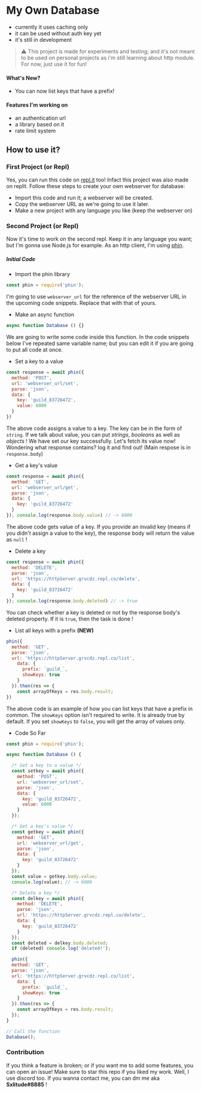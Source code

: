 # My Own Database
- currently it uses caching only
- it can be used without auth key yet
- it's still in development
> :warning: This project is made for experiments and testing; and it's not meant to be used on personal projects as i'm still learning about http module. For now, just use it for fun!

#### What's New? 
- You can now list keys that have a prefix!

#### Features I'm working on
- an authentication url
- a library based on it
- rate limit system

## How to use it?
### First Project (or Repl)
Yes, you can run this code on [repl.it](https://replit.com) too! Infact this project was also made on replit. Follow these steps to create your own webserver for database:

- Import this code and run it; a webserver will be created.
- Copy the webserver URL as we're going to use it later.
- Make a new project with any language you like (keep the webserver on)


### Second Project (or Repl)
Now it's time to work on the second repl. Keep it in any language you want; but I'm gonna use Node.js for example. As an http client, I'm using [phin](https://github.com/ethanent/phin).

##### Initial Code
- Import the phin library
```js
const phin = require('phin');
```
I'm going to use `webserver_url` for the reference of the webserver URL in the upcoming code snippets. Replace that with that of yours. 
- Make an async function
```js
async function Database () {}
```
We are going to write some code inside this function. In the code snippets below I've repeated same variable name; but you can edit it if you are going to put all code at once.
- Set a key to a value
```js
const response = await phin({
  method: 'POST',
  url: 'webserver_url/set',
  parse: 'json',
  data: {
    key: 'guild_83726472',
    value: 6000
  }
})
```
The above code assigns a value to a key. The key can be in the form of `string`. If we talk about value, you can put *strings*, *booleans* as well as *objects* ! We have set our key successfully. Let's fetch its value now! Wondering what response contains? log it and find out! (Main respose is in `response.body`)
- Get a key's value
```js
const response = await phin({
  method: 'GET',
  url: 'webserver_url/get',
  parse: 'json',
  data: {
    key: 'guild_83726472'
  }
}); console.log(response.body.value) // -> 6000
```
The above code gets value of a key. If you provide an invalid key (means if you didn't assign a value to the key), the response body will return the value as `null` !

- Delete a key
```js
const response = await phin({
  method: 'DELETE',
  parse: 'json',
  url: 'https://httpServer.grvcdz.repl.co/delete',
  data: {
    key: 'guild_83726472'
  }
}); console.log(response.body.deleted) // -> true
```
You can check whether a key is deleted or not by the response body's deleted property. If it is `true`, then the task is done !

- List all keys with a prefix **(NEW)**
```js
phin({
  method: 'GET',
  parse: 'json',
  url: 'https://httpServer.grvcdz.repl.co/list',
    data: {
      prefix: `guild_`,
      showKeys: true
    }
  }).then(res => {
    const arrayOfKeys = res.body.result;
})
```
The above code is an example of how you can list keys that have a prefix in common. The `showKeys` option isn't required to write. It is already true by default. If you set `showKeys` to `false`, you will get the array of values only.

- Code So Far
```js
const phin = require('phin');

async function Database () {

  /* Set a key to a value */
  const setkey = await phin({
    method: 'POST',
    url: 'webserver_url/set',
    parse: 'json',
    data: {
      key: 'guild_83726472',
      value: 6000
    }
  });

  /* Get a key's value */
  const getkey = await phin({
    method: 'GET',
    url: 'webserver_url/get',
    parse: 'json',
    data: {
      key: 'guild_83726472'
    }
  }); 
  const value = getkey.body.value;
  console.log(value); // -> 6000

  /* Delete a key */
  const delkey = await phin({
    method: 'DELETE',
    parse: 'json',
    url: 'https://httpServer.grvcdz.repl.co/delete',
    data: {
      key: 'guild_83726472'
    }
  }); 
  const deleted = delkey.body.deleted;
  if (deleted) console.log('deleted!');

  phin({
  method: 'GET',
  parse: 'json',
  url: 'https://httpServer.grvcdz.repl.co/list',
    data: {
      prefix: `guild_`,
      showKeys: true
    }
  }).then(res => {
    const arrayOfKeys = res.body.result;
  });
}

// Call the function 
Database();
```

### Contribution
If you think a feature is broken; or if you want me to add some features, you can open an issue! Make sure to star this repo if you liked my work. Well, I use discord too. If you wanna contact me, you can dm me aka **Sxlitude#8885** !